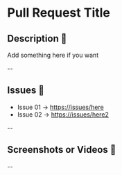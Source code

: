 # Pull Request Title

## Description 📑

Add something here if you want

--

## Issues 🔖

- Issue 01 -> <https://issues/here>
- Issue 02 -> <https://issues/here2>

--

## Screenshots or Videos 📸

--
